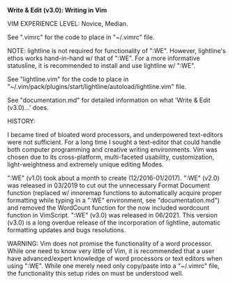 <b>Write & Edit (v3.0): Writing in Vim</b>

VIM EXPERIENCE LEVEL: Novice, Median.

See ".vimrc" for the code to place in "~/.vimrc" file.

NOTE: lightline is not required for functionality of ":WE". However, lightline's ethos works hand-in-hand w/ that of ":WE". For a more informative statusline, it is recommended to install and use lightline w/ ":WE".

See "lightline.vim" for the code to place in "~/.vim/pack/plugins/start/lightline/autoload/lightline.vim" file.

See "documentation.md" for detailed information on what 'Write & Edit (v3.0)...' does.

HISTORY:

I became tired of bloated word processors, and underpowered text-editors were not sufficient. For a long time I sought a text-editor that could handle both computer programming and creative writing environments. Vim was chosen due to its cross-platform, multi-faceted usability, customization, light-weightness and extremely unique editing Modes.

":WE" (v1.0) took about a month to create (12/2016-01/2017). ":WE" (v2.0) was released in 03/2019 to cut out the unnecessary Format Document function (replaced w/ innoremap functions to automatically acquire proper formatting while typing in a ":WE" environment, see "documentation.md") and removed the WordCount function for the now included wordcount function in VimScript. ":WE" (v3.0) was released in 06/2021. This version (v3.0) is a long overdue release of the incorporation of lightline, automatic formatting updates and bugs resolutions.

WARNING: Vim does not promise the functionality of a word processor. While one need to know very little of Vim, it is recommended that a user have advanced/expert knowledge of word processors or text editors when using ":WE". While one merely need only copy/paste into a "~/.vimrc" file, the functionality this setup rides on must be understood well.
